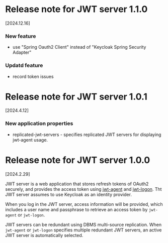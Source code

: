 Release note for JWT server 1.1.0
=================================

[2024.12.16]

### New feature
* use "Spring Oauth2 Client" instead of "Keycloak Spring Security Adapter"

### Updatd feature
* record token issues

Release note for JWT server 1.0.1
=================================

[2024.4.12]

### New application properties
* replicated-jwt-servers - specifies replicated JWT servers for displaying jwt-agent usage.

Release note for JWT server 1.0.0
=================================

[2024.2.29]

JWT server is a web application that stores refresh tokens of OAuth2 securely, and provides the access token using [jwt-agent](https://github.com/oss-tsukuba/jwt-agent.git) and [jwt-logon](https://github.com/oss-tsukuba/jwt-logon.git).  Tht JWT server assumes to use Keycloak as an identity provider.

When you log in the JWT server, access information will be provided, which includes a user name and passphrase to retrieve an access token by `jwt-agent` or `jwt-logon`.

JWT servers can be redundant using DBMS multi-source replication.  When `jwt-agent` or `jwt-logon` specifies multiple redundant JWT servers, an active JWT server is automatically selected.
